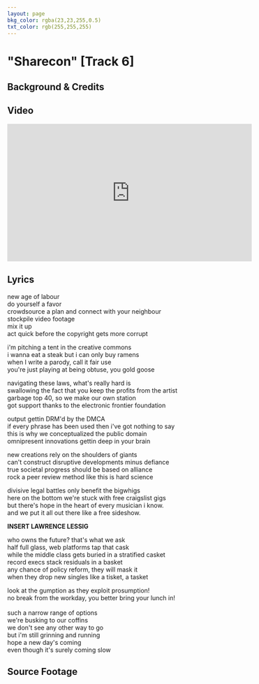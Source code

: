 ```yaml
---
layout: page
bkg_color: rgba(23,23,255,0.5)
txt_color: rgb(255,255,255)
---
```


# "Sharecon" [Track 6]

## Background & Credits

## Video

<div class="embed-responsive embed-responsive-16by9">
  <iframe width="560" height="315" src="https://www.youtube.com/embed/MkY09ebJXEQ" frameborder="0" allowfullscreen></iframe>
</div>

## Lyrics

new age of labour<br>
do yourself a favor<br>
crowdsource a plan and connect with your neighbour<br>
stockpile video footage<br>
mix it up<br>
act quick before the copyright gets more corrupt<br>

i'm pitching a tent in the creative commons<br>
i wanna eat a steak but i can only buy ramens<br>
when I write a parody, call it fair use<br>
you're just playing at being obtuse, you gold goose<br>

navigating these laws, what's really hard is<br>
swallowing the fact that you keep the profits from the artist<br>
garbage top 40, so we make our own station<br>
got support thanks to the electronic frontier foundation<br>

output gettin DRM'd by the DMCA<br>
if every phrase has been used then i've got nothing to say<br>
this is why we conceptualized the public domain<br>
omnipresent innovations gettin deep in your brain<br>

new creations rely on the shoulders of giants<br>
can't construct disruptive developments minus defiance<br>
true societal progress should be based on alliance<br>
rock a peer review method like this is hard science<br>

divisive legal battles only benefit the bigwhigs<br>
here on the bottom we're stuck with free craigslist gigs<br>
but there's hope in the heart of every musician i know.<br>
and we put it all out there like a free sideshow.<br>

**INSERT LAWRENCE LESSIG**

who owns the future? that's what we ask<br>
half full glass, web platforms tap that cask<br>
while the middle class gets buried in a stratified casket<br>
record execs stack residuals in a basket<br>
any chance of policy reform, they will mask it<br>
when they drop new singles like a tisket, a tasket<br>

look at the gumption as they exploit prosumption!<br>
no break from the workday, you better bring your lunch in!<br>
<br>
such a narrow range of options<br>
we're busking to our coffins<br>
we don't see any other way to go<br>
but i'm still grinning and running<br>
hope a new day's coming<br>
even though it's surely coming slow

## Source Footage
